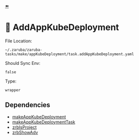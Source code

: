 [⬅️](../README.md)

# 🚢 AddAppKubeDeployment

File Location:

    ~/.zaruba/zaruba-tasks/make/appKubeDeployment/task.addAppKubeDeployment.yaml

Should Sync Env:

    false

Type:

    wrapper


## Dependencies

* [makeAppKubeDeployment](makeAppKubeDeployment.md)
* [makeAppKubeDeploymentTask](makeAppKubeDeploymentTask.md)
* [zrbIsProject](zrbIsProject.md)
* [zrbShowAdv](zrbShowAdv.md)